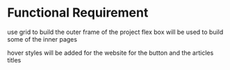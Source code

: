 # Functional Requirement

use grid to build the outer frame of the project
flex box will be used to build some of the inner pages

hover styles will be added for the website for the button and the articles titles
